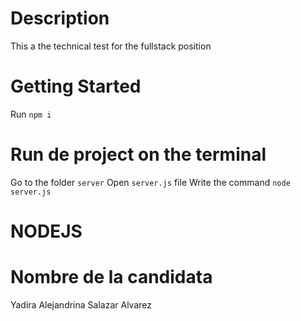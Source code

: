 # Description

This a the technical test for the fullstack position

# Getting Started

Run `npm i`

# Run de project on the terminal

Go to the folder `server`
Open `server.js` file
Write the command `node server.js`

# NODEJS

# Nombre de la candidata

Yadira Alejandrina Salazar Alvarez
